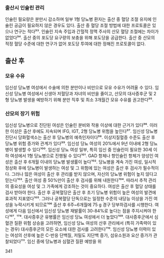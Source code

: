 ### 출산시 인슐린 관리
인슐린 필요량은 분만시 감소하며 일부 1형 당뇨병 환자는 출산 중 혈당 조절 유지에 인슐린 공급이 필요하지 않은 경우도 있다. 출산 중 혈당 조절 방법에 대한 프로토콜은 있으나 연구는 적다⁹³. 인슐린 지속 주입과 간헐적 정맥 주사의 산모 혈당 조절에는 차이가 없었다⁹⁴. 출산 중의 포도당 요구량의 보충을 위해 포도당을 공급한다. 출산 중 산모의 적정 혈당 수준에 대한 연구가 없어 포도당 투여에 대한 정해진 프로토콜이 없다.

## 출산 후

### 모유 수유
임신성 당뇨병 여성에서 수술에 의한 분만이나 비만으로 모유 수유가 어려울 수 있다. 임신성 당뇨병 여성에서 신생아 저혈당과 자녀의 비만을 줄이고, 산모의 대사증후군 및 2형 당뇨병 발생을 예방하기 위해 분만 직후 및 최소 3개월간 모유 수유를 권고한다⁹⁵.

### 산모의 장기 위험
임신성 당뇨병으로 진단된 여성은 인슐린 분비와 작용 이상에 대한 근거가 있다⁹⁶. 이러한 이상은 출산 후에도 지속되며 IFG, IGT, 2형 당뇨병 위험을 높인다⁹⁷. 임신성 당뇨병 진단시 당화혈색소는 출산 후 당뇨병의 예측인자이다⁹⁸. 이상지질혈증 수준도 출산 후 당뇨병 위험 증가와 관계가 있다⁹⁹. 임신성 당뇨 여성의 20%에서 9년 이내에 2형 당뇨병이 발생할 수 있다¹⁰⁰. 임신성 당뇨 여성 일부, 특히 임신 중 인슐린이 필요한 30세 이하 여성에서 1형 당뇨병으로 진행될 수 있다¹⁰¹. GAD 항체나 항인슐린 항체가 양성인 여성은 출산 후 6개월 이내의 당뇨병 발생률이 높다¹⁰². 당뇨병을 계속 가진 여성, 일시적 정상화 후에 당뇨병이 발생하는 여성 및 그 위험에 있는 여성은 출산 후 검사가 필수적이다. 그러나 많은 여성이 출산 후 관리를 받지 않으며, 자신의 당뇨병 위험이 높지 않다고 믿는다¹⁰³. 출산 여성 중 50%만이 출산 후 검사를 위해 내원한다¹⁰⁴. 따라서 추적 관리의 중요성을 여성 및 그 가족에게 강조하는 것이 중요하다.
여성은 출산 후 혈당 상태를 검사 받아야 한다. 출산 후 공복혈당은 출산 후 초기 당뇨병 위험이 높은 여성의 발견에 효과적 지표였다¹⁰⁵. 그러나 공복혈당 단독으로는 일정한 수준의 내당능 이상을 가진 여성을 누락시키게 되므로¹⁰⁶ 출산 후 6주~6개월에 75 g 경구 당부하검사를 시행한다. 여성에게 다음 임신에서 임신성 당뇨병 재발률이 30-84%로 높다는 점을 주지시켜야 한다¹⁰⁷, ¹⁷⁸. 대사증후군 유병률은 임신성 당뇨 여성에서 더 높았다¹⁰⁹. 대사증후군에서 심혈관 질환 위험 상승을 고려하면, 임신성 당뇨 여성의 산후 관리에서 (특히 가족력이 있는 경우) 대사증후군의 모든 요소에 대한 검사를 고려한다¹¹⁰. 임신성 당뇨병 이력이 있는 여성의 산후에 높은 C-반응 단백질, 저밀도 지단백 증가, 섬유소원과 요산 증가가 관찰되었다¹¹¹. 임신 중에 당뇨병과 심혈관 질환 예방을 위

<PAGE>341
